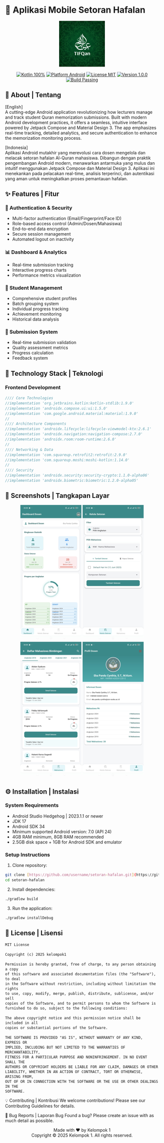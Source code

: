 # 📱 Aplikasi Mobile Setoran Hafalan

<p align="center">
  <img src="app/src/main/res/drawable/icon1.jpeg" width="150"/>
</p>

<p align="center">
  <a href="#"><img src="https://img.shields.io/badge/Kotlin-100%25-purple.svg?style=flat" alt="Kotlin 100%"/></a>
  <a href="#"><img src="https://img.shields.io/badge/Platform-Android-green.svg?style=flat" alt="Platform Android"/></a>
  <a href="#"><img src="https://img.shields.io/badge/License-MIT-blue.svg?style=flat" alt="License MIT"/></a>
  <a href="#"><img src="https://img.shields.io/badge/Version-1.0.0-red.svg?style=flat" alt="Version 1.0.0"/></a>
  <a href="#"><img src="https://img.shields.io/badge/Build-Passing-success.svg?style=flat" alt="Build Passing"/></a>
</p>

## 🌟 About | Tentang

[English]  
A cutting-edge Android application revolutionizing how lecturers manage and track student Quran memorization submissions. Built with modern Android development practices, it offers a seamless, intuitive interface powered by Jetpack Compose and Material Design 3. The app emphasizes real-time tracking, detailed analytics, and secure authentication to enhance the memorization monitoring process.

[Indonesia]  
Aplikasi Android mutakhir yang merevolusi cara dosen mengelola dan melacak setoran hafalan Al-Quran mahasiswa. Dibangun dengan praktik pengembangan Android modern, menawarkan antarmuka yang mulus dan intuitif menggunakan Jetpack Compose dan Material Design 3. Aplikasi ini menekankan pada pelacakan real-time, analisis terperinci, dan autentikasi yang aman untuk meningkatkan proses pemantauan hafalan.

## ✨ Features | Fitur

### 🔐 Authentication & Security
- Multi-factor authentication (Email/Fingerprint/Face ID)
- Role-based access control (Admin/Dosen/Mahasiswa)
- End-to-end data encryption
- Secure session management
- Automated logout on inactivity

### 📊 Dashboard & Analytics
- Real-time submission tracking
- Interactive progress charts
- Performance metrics visualization

### 👥 Student Management
- Comprehensive student profiles
- Batch grouping system
- Individual progress tracking
- Achievement monitoring
- Historical data analysis

### 📝 Submission System
- Real-time submission validation
- Quality assessment metrics
- Progress calculation
- Feedback system

## 🚀 Technology Stack | Teknologi

### Frontend Development
```kotlin
//// Core Technologies
//implementation 'org.jetbrains.kotlin:kotlin-stdlib:1.9.0'
//implementation 'androidx.compose.ui:ui:1.5.0'
//implementation 'com.google.android.material:material:1.9.0'
//
//// Architecture Components
//implementation 'androidx.lifecycle:lifecycle-viewmodel-ktx:2.6.1'
//implementation 'androidx.navigation:navigation-compose:2.7.0'
//implementation 'androidx.room:room-runtime:2.6.0'
//
//// Networking & Data
//implementation 'com.squareup.retrofit2:retrofit:2.9.0'
//implementation 'com.squareup.moshi:moshi-kotlin:1.14.0'
//
//// Security
//implementation 'androidx.security:security-crypto:1.1.0-alpha06'
//implementation 'androidx.biometric:biometric:1.2.0-alpha05'
```

## 📱 Screenshots | Tangkapan Layar

<p align="center">
  <img src="app/src/main/res/drawable/dashboard_rdme.jpg" width="200" alt="Login Screen - Secure authentication with biometrics"/>
  <img src="app/src/main/res/drawable/kelolasetoran_rdme.jpg" width="200" alt="Dashboard - Comprehensive statistics and metrics"/>
  <img src="app/src/main/res/drawable/mahasiswa_rdme.jpg" width="200" alt="Submission Management - Easy recording interface"/>
  <img src="app/src/main/res/drawable/profil_rdme.jpg" width="200" alt="Profile & Settings - Detailed user management"/>
</p>

## ⚙️ Installation | Instalasi 

### System Requirements
- Android Studio Hedgehog | 2023.1.1 or newer
- JDK 17
- Android SDK 34
- Minimum supported Android version: 7.0 (API 24)
- 4GB RAM minimum, 8GB RAM recommended
- 2.5GB disk space + 1GB for Android SDK and emulator

### Setup Instructions
1. Clone repository:
```bash
git clone [https://github.com/username/setoran-hafalan.git](https://github.com/RialinArndiansah/SetoranHafalanDosen.git)
cd setoran-hafalan
```

2. Install dependencies:
```bash
./gradlew build
```

3. Run the application:
```bash
./gradlew installDebug
```

## 📄 License | Lisensi

```
MIT License

Copyright (c) 2025 kelompok1

Permission is hereby granted, free of charge, to any person obtaining a copy
of this software and associated documentation files (the "Software"), to deal
in the Software without restriction, including without limitation the rights
to use, copy, modify, merge, publish, distribute, sublicense, and/or sell
copies of the Software, and to permit persons to whom the Software is
furnished to do so, subject to the following conditions:

The above copyright notice and this permission notice shall be included in all
copies or substantial portions of the Software.

THE SOFTWARE IS PROVIDED "AS IS", WITHOUT WARRANTY OF ANY KIND, EXPRESS OR
IMPLIED, INCLUDING BUT NOT LIMITED TO THE WARRANTIES OF MERCHANTABILITY,
FITNESS FOR A PARTICULAR PURPOSE AND NONINFRINGEMENT. IN NO EVENT SHALL THE
AUTHORS OR COPYRIGHT HOLDERS BE LIABLE FOR ANY CLAIM, DAMAGES OR OTHER
LIABILITY, WHETHER IN AN ACTION OF CONTRACT, TORT OR OTHERWISE, ARISING FROM,
OUT OF OR IN CONNECTION WITH THE SOFTWARE OR THE USE OR OTHER DEALINGS IN THE
SOFTWARE.
```

💡 Contributing | Kontribusi
We welcome contributions! Please see our Contributing Guidelines for details.

🐛 Bug Reports | Laporan Bug
Found a bug? Please create an issue with as much detail as possible.

<p align="center">
  Made with ❤️ by Kelompok 1<br>
  Copyright © 2025 Kelompok 1. All rights reserved.
</p>
